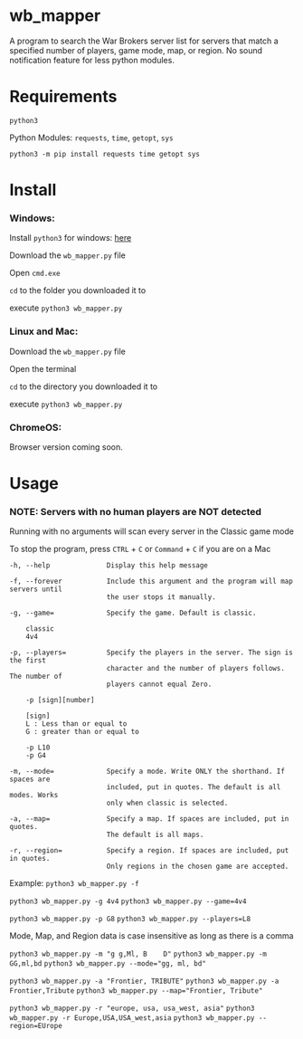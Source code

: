 # wb_mapper
A program to search the War Brokers server list for servers that match a specified number of players, game mode, map, or region. No sound notification feature for less python modules.

# Requirements
`python3`

Python Modules: `requests`, `time`, `getopt`, `sys`

`python3 -m pip install requests time getopt sys`

# Install
### Windows:

Install `python3` for windows: [here](https://www.python.org/downloads/windows/)

Download the `wb_mapper.py` file

Open `cmd.exe`

`cd` to the folder you downloaded it to

execute `python3 wb_mapper.py`

### Linux and Mac:

Download the `wb_mapper.py` file

Open the terminal

`cd` to the directory you downloaded it to

execute `python3 wb_mapper.py`

### ChromeOS:

Browser version coming soon.

# Usage
### NOTE: Servers with no human players are NOT detected

Running with no arguments will scan every server in the Classic game mode

To stop the program, press `CTRL` + `C` or `Command` + `C` if you are on a Mac

```
-h, --help              Display this help message

-f, --forever           Include this argument and the program will map servers until
                        the user stops it manually.

-g, --game=             Specify the game. Default is classic.

    classic
    4v4

-p, --players=          Specify the players in the server. The sign is the first
                        character and the number of players follows. The number of
                        players cannot equal Zero.

    -p [sign][number]

    [sign]
    L : Less than or equal to
    G : greater than or equal to

    -p L10
    -p G4

-m, --mode=             Specify a mode. Write ONLY the shorthand. If spaces are
                        included, put in quotes. The default is all modes. Works
                        only when classic is selected.

-a, --map=              Specify a map. If spaces are included, put in quotes.
                        The default is all maps.

-r, --region=           Specify a region. If spaces are included, put in quotes.
                        Only regions in the chosen game are accepted.
```

Example:
`python3 wb_mapper.py -f`

`python3 wb_mapper.py -g 4v4` `python3 wb_mapper.py --game=4v4`

`python3 wb_mapper.py -p G8` `python3 wb_mapper.py --players=L8`

Mode, Map, and Region data is case insensitive as long as there is a comma

`python3 wb_mapper.py -m "g g,Ml, B    D"` `python3 wb_mapper.py -m GG,ml,bd` `python3 wb_mapper.py --mode="gg, ml, bd"`

`python3 wb_mapper.py -a "Frontier, TRIBUTE"` `python3 wb_mapper.py -a Frontier,Tribute` `python3 wb_mapper.py --map="Frontier, Tribute"`

`python3 wb_mapper.py -r "europe, usa, usa_west, asia"` `python3 wb_mapper.py -r Europe,USA,USA_west,asia` `python3 wb_mapper.py --region=EUrope`


